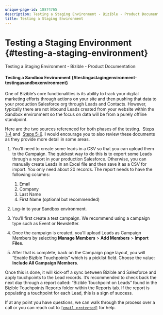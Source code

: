 ```yaml
---
unique-page-id: 18874765
description: Testing a Staging Environment - Bizible - Product Documentation
title: Testing a Staging Environment
---
```


# Testing a Staging Environment {#testing-a-staging-environment}

Testing a Staging Environment - Bizible - Product Documentation

#### Testing a Sandbox Environment {#testingastagingenvironment-testingasandboxenvironment}

One of Bizible’s core functionalities is its ability to track your digital marketing efforts through actions on your site and then pushing that data to your production Salesforce org through Leads and Contacts. However, typically there are not inbound Leads created from your website within the Sandbox environment so the focus on data will be from a purely offline standpoint.

Here are the two sources referenced for both phases of the testing.&nbsp; [Steps 1-4](http://help.salesforce.com/apex/HTViewHelpDoc?id=lead_import_wizard.htm&language=en_US)&nbsp;and&nbsp; [Steps 5-6](http://docs.marketo.com/x/6AAgAQ). I would encourage you to also review these documents as they provide more detail in some areas.

1. You'll need to create some leads in a CSV so that you can upload them to the Campaign. The quickest way to do this is to export some Leads through a report in your production Salesforce. Otherwise, you can manually create Leads in an Excel file and then save it as a CSV for import. You only need about 20 records. The report needs to have the following columns:

    1. Email
    1. Company
    1. Last Name
    1. First Name (optional but recommended)

1. Log-in to your Sandbox environment.
1. You'll first create a test campaign. We recommend using a campaign type such as Event or Newsletter.
1. Once the campaign is created, you'll upload Leads as Campaign Members by selecting **Manage Members** > **Add Members** > **Import Files**.
1. After that is complete, back on the Campaign page layout, you will “Enable Bizible Touchpoints” which is a picklist field. Choose the value: **Include All Campaign Members**.

Once this is done, it will kick-off a sync between Bizible and Salesforce and apply touchpoints to the Lead records. It’s recommended to check back the next day through a report called: “Bizible Touchpoint on Leads” found in the Bizible Touchpoints Reports folder within the Reports tab. If the report is populating a touchpoint for each Lead, this is a sign of success.

If at any point you have questions, we can walk through the process over a call or you can reach out to  [`[email protected]`](http://docs.marketo.com/cdn-cgi/l/email-protection#8cfff9fcfce3fef8cceee5f6e5eee0e9a2efe3e1)&nbsp;for help.
